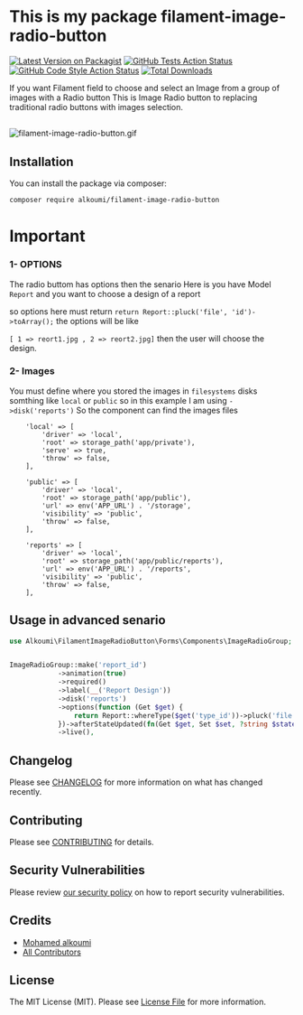 # This is my package filament-image-radio-button

[![Latest Version on Packagist](https://img.shields.io/packagist/v/alkoumi/filament-image-radio-button.svg?style=flat-square)](https://packagist.org/packages/alkoumi/filament-image-radio-button)
[![GitHub Tests Action Status](https://img.shields.io/github/actions/workflow/status/alkoumi/filament-image-radio-button/run-tests.yml?branch=main&label=tests&style=flat-square)](https://github.com/alkoumi/filament-image-radio-button/actions?query=workflow%3Arun-tests+branch%3Amain)
[![GitHub Code Style Action Status](https://img.shields.io/github/actions/workflow/status/alkoumi/filament-image-radio-button/fix-php-code-styling.yml?branch=main&label=code%20style&style=flat-square)](https://github.com/alkoumi/filament-image-radio-button/actions?query=workflow%3A"Fix+PHP+code+styling"+branch%3Amain)
[![Total Downloads](https://img.shields.io/packagist/dt/alkoumi/filament-image-radio-button.svg?style=flat-square)](https://packagist.org/packages/alkoumi/filament-image-radio-button)


If you want Filament field to choose and select an Image from a group of images with a Radio button
This is Image Radio button to replacing traditional radio buttons with images selection.

##

![filament-image-radio-button.gif](stubs/filament-image-radio-button.gif)

## Installation

You can install the package via composer:

```bash
composer require alkoumi/filament-image-radio-button
```

[//]: # (You can publish and run the migrations with:)

[//]: # ()
[//]: # (```bash)

[//]: # (php artisan vendor:publish --tag="filament-image-radio-button-migrations")

[//]: # (php artisan migrate)

[//]: # (```)

[//]: # (You can publish the config file with:)

[//]: # ()
[//]: # (```bash)

[//]: # (php artisan vendor:publish --tag="filament-image-radio-button-config")

[//]: # (```)

[//]: # (Optionally, you can publish the views using)

[//]: # ()
[//]: # (```bash)

[//]: # (php artisan vendor:publish --tag="filament-image-radio-button-views")

[//]: # (```)

[//]: # (This is the contents of the published config file:)

[//]: # ()
[//]: # (```php)

[//]: # (return [)

[//]: # (];)

[//]: # (```)

# Important
### 1- OPTIONS
The radio buttom has options then the senario Here is you have 
Model `Report` and you want to choose a design of a report 

so options here must return `return Report::pluck('file', 'id')->toArray();` 
the options will be like 

`[ 1 => reort1.jpg , 2 => reort2.jpg]`
then the user will choose the design.

### 2- Images
You must define where you stored the images in `filesystems` disks 
somthing like `local` or `public` so in this example I am using `->disk('reports')` 
So the component can find the images files

        'local' => [
            'driver' => 'local',
            'root' => storage_path('app/private'),
            'serve' => true,
            'throw' => false,
        ],

        'public' => [
            'driver' => 'local',
            'root' => storage_path('app/public'),
            'url' => env('APP_URL') . '/storage',
            'visibility' => 'public',
            'throw' => false,
        ],

        'reports' => [
            'driver' => 'local',
            'root' => storage_path('app/public/reports'),
            'url' => env('APP_URL') . '/reports',
            'visibility' => 'public',
            'throw' => false,
        ],


## Usage in advanced senario

```php
use Alkoumi\FilamentImageRadioButton\Forms\Components\ImageRadioGroup;


ImageRadioGroup::make('report_id')
            ->animation(true)
            ->required()
            ->label(__('Report Design'))
            ->disk('reports')
            ->options(function (Get $get) {
                return Report::whereType($get('type_id'))->pluck('file', 'id')->toArray();
            })->afterStateUpdated(fn(Get $get, Set $set, ?string $state) => $set('reportdesign', ['report' => Report::find($state), 'date' => explode(' ', $get('report_date'))[0]])) //2023-06-01
            ->live(),
```

[//]: # (## Testing)

[//]: # ()
[//]: # (```bash)

[//]: # (composer test)

[//]: # (```)

## Changelog

Please see [CHANGELOG](CHANGELOG.md) for more information on what has changed recently.

## Contributing

Please see [CONTRIBUTING](.github/CONTRIBUTING.md) for details.

## Security Vulnerabilities

Please review [our security policy](../../security/policy) on how to report security vulnerabilities.

## Credits

- [Mohamed alkoumi](https://github.com/alkoumi)
- [All Contributors](../../contributors)

## License

The MIT License (MIT). Please see [License File](LICENSE.md) for more information.

